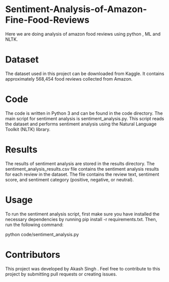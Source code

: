# Sentiment-Analysis-of-Amazon-Fine-Food-Reviews

Here we are doing analysis of amazon food reviews using python , ML and NLTK.


# Dataset

The dataset used in this project can be downloaded from Kaggle. It contains approximately 568,454 food reviews collected from Amazon.

# Code
The code is written in Python 3 and can be found in the code directory. The main script for sentiment analysis is sentiment_analysis.py. This script reads the dataset and performs sentiment analysis using the Natural Language Toolkit (NLTK) library.

# Results
The results of sentiment analysis are stored in the results directory. The sentiment_analysis_results.csv file contains the sentiment analysis results for each review in the dataset. The file contains the review text, sentiment score, and sentiment category (positive, negative, or neutral).

# Usage
To run the sentiment analysis script, first make sure you have installed the necessary dependencies by running pip install -r requirements.txt. Then, run the following command:

python code/sentiment_analysis.py


# Contributors
This project was developed by Akash Singh . Feel free to contribute to this project by submitting pull requests or creating issues.
